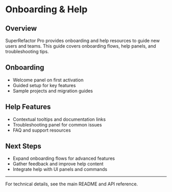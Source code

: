 # Onboarding & Help

## Overview

SuperRefactor Pro provides onboarding and help resources to guide new users and teams. This guide covers onboarding flows, help panels, and troubleshooting tips.

## Onboarding

- Welcome panel on first activation
- Guided setup for key features
- Sample projects and migration guides

## Help Features

- Contextual tooltips and documentation links
- Troubleshooting panel for common issues
- FAQ and support resources

## Next Steps

- Expand onboarding flows for advanced features
- Gather feedback and improve help content
- Integrate help with UI panels and commands

---

For technical details, see the main README and API reference.
